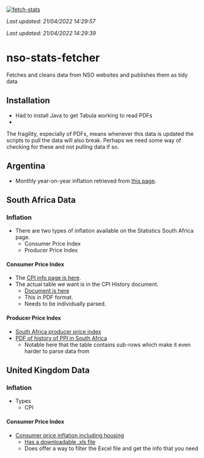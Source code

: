 [![fetch-stats](https://github.com/FullFact/nso-stats-fetcher/actions/workflows/fetch_stats.yml/badge.svg)](https://github.com/FullFact/nso-stats-fetcher/actions/workflows/fetch_stats.yml)

 _Last updated: 21/04/2022 14:29:57_

 _Last updated: 21/04/2022 14:29:39_




# nso-stats-fetcher
Fetches and cleans data from NSO websites and publishes them as tidy data

## Installation 
- Had to install Java to get Tabula working to read PDFs
- 

The fragility, especially of PDFs, means whenever this data is updated the scripts to pull the data will also break. Perhaps we need some way of checking for these and not pulling data if so. 

## Argentina
- Monthly year-on-year inflation retrieved from [this page](https://datos.gob.ar/series/api/series/?ids=148.3_INIVELNAL_DICI_M_26&collapse=month&collapse_aggregation=avg&representation_mode=percent_change_a_year_ago&start_date=2021-05-01&end_date=2021-06-01).


## South Africa Data
### Inflation 
- There are two types of inflation available on the Statistics South Africa page. 
  - Consumer Price Index
  - Producer Price Index 

#### Consumer Price Index
- The [CPI info page is here](http://www.statssa.gov.za/?page_id=1854&PPN=P0141). 
- The actual table we want is in the CPI History document. 
  - [Document is here](http://www.statssa.gov.za/publications/P0141/CPIHistory.pdf)
  - This in PDF format. 
  - Needs to be individually parsed. 

#### Producer Price Index
- [South Africa producer price index](http://www.statssa.gov.za/?page_id=1854&PPN=P0142.1)
- [PDF of history of PPI in South Africa](http://www.statssa.gov.za/publications/P01421/Final_manufactured_goods.pdf)
  - Notable here that the table contains sub-rows which make it even harder to parse data from

## United Kingdom Data
### Inflation
- Types
  - CPI

#### Consumer Price Index
- [Consumer price inflation including housing](https://www.ons.gov.uk/economy/inflationandpriceindices/timeseries/l55o/mm23)
  - [Has a downloadable .xls file](https://www.ons.gov.uk/generator?format=xls&uri=/economy/inflationandpriceindices/timeseries/l55o/mm23)
  - Does offer a way to filter the Excel file and get the info that you need
